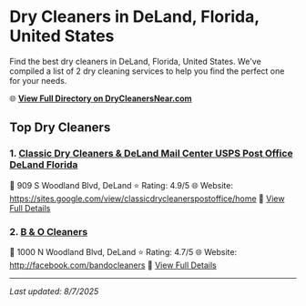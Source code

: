 # Dry Cleaners in DeLand, Florida, United States

Find the best dry cleaners in DeLand, Florida, United States. We've compiled a list of 2 dry cleaning services to help you find the perfect one for your needs.

🌐 **[View Full Directory on DryCleanersNear.com](https://drycleanersnear.com/city/US/Florida/DeLand)**

## Top Dry Cleaners

### 1. [Classic Dry Cleaners & DeLand Mail Center USPS Post Office DeLand Florida](https://drycleanersnear.com/dryCleaner/68858844aef64230e206af59/classic-dry-cleaners-deland-mail-center-usps-post-office-deland-florida)
📍 909 S Woodland Blvd, DeLand
⭐ Rating: 4.9/5
🌐 Website: https://sites.google.com/view/classicdrycleanerspostoffice/home
🔗 [View Full Details](https://drycleanersnear.com/dryCleaner/68858844aef64230e206af59/classic-dry-cleaners-deland-mail-center-usps-post-office-deland-florida)

### 2. [B & O Cleaners](https://drycleanersnear.com/dryCleaner/688588c0aef64230e206b308/b-o-cleaners)
📍 1000 N Woodland Blvd, DeLand
⭐ Rating: 4.7/5
🌐 Website: http://facebook.com/bandocleaners
🔗 [View Full Details](https://drycleanersnear.com/dryCleaner/688588c0aef64230e206b308/b-o-cleaners)


---

*Last updated: 8/7/2025*
